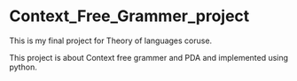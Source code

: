 # Context_Free_Grammer_project

This is my final project for Theory of languages coruse.

This project is about Context free grammer and PDA and implemented using python.
